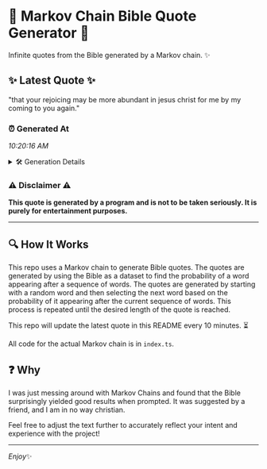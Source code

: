 # 📖 Markov Chain Bible Quote Generator 📖

Infinite quotes from the Bible generated by a Markov chain. ✨

## ✨ Latest Quote ✨
"that your rejoicing may be more abundant in jesus christ for me by my coming to you again."

### ⏰ Generated At
*10:20:16 AM*

<details>
    <summary>🛠️ Generation Details</summary>
    <p>
        <strong>🌱 Seed:</strong> that<br>
        <strong>🔄 Iterations:</strong> 17<br>
        <strong>📜 Context History:</strong><br>[ that ]: your<br>[ that, your ]: rejoicing<br>[ that, your, rejoicing ]: may<br>[ that, your, rejoicing, may ]: be<br>[ that, your, rejoicing, may, be ]: more<br>[ that, your, rejoicing, may, be, more ]: abundant<br>[ your, rejoicing, may, be, more, abundant ]: in<br>[ rejoicing, may, be, more, abundant, in ]: jesus<br>[ may, be, more, abundant, in, jesus ]: christ<br>[ be, more, abundant, in, jesus, christ ]: for<br>[ more, abundant, in, jesus, christ, for ]: me<br>[ abundant, in, jesus, christ, for, me ]: by<br>[ in, jesus, christ, for, me, by ]: my<br>[ jesus, christ, for, me, by, my ]: coming<br>[ christ, for, me, by, my, coming ]: to<br>[ for, me, by, my, coming, to ]: you<br>[ me, by, my, coming, to, you ]: again.<br>
    </p>
</details>

### ⚠️ Disclaimer ⚠️
**This quote is generated by a program and is not to be taken seriously. It is purely for entertainment purposes.**

---

## 🔍 How It Works

This repo uses a Markov chain to generate Bible quotes. The quotes are generated by using the Bible as a dataset to find the probability of a word appearing after a sequence of words. The quotes are generated by starting with a random word and then selecting the next word based on the probability of it appearing after the current sequence of words. This process is repeated until the desired length of the quote is reached.

This repo will update the latest quote in this README every 10 minutes. ⏳

All code for the actual Markov chain is in `index.ts`.

## ❓ Why

I was just messing around with Markov Chains and found that the Bible surprisingly yielded good results when prompted. 
It was suggested by a friend, and I am in no way christian.

Feel free to adjust the text further to accurately reflect your intent and experience with the project!

---

*Enjoy*✨
